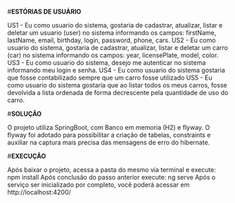 #**ESTÓRIAS DE USUÁRIO**

US1 - Eu como usuario do sistema, gostaria de cadastrar, atualizar, listar e deletar um usuario (user) no sistema informando os campos: firstName, lastName, email, birthday, login, password, phone, cars.
US2 - Eu como usuario do sistema, gostaria de cadastrar, atualizar, listar e deletar um carro (car) no sistema informando os campos: year, licensePlate, model, color.
US3 - Eu como usuario do sistema, desejo me autenticar no sistema informando meu login e senha.
US4 - Eu como usuario do sistema gostaria que fosse contabilizado sempre que um carro fosse utilizado
US5 - Eu como usuario do sistema gostaria que ao listar todos os meus carros, fosse devolvida a lista ordenada de forma decrescente pela quantidade de uso do carro.

#**SOLUÇÃO**

O projeto utiliza SpringBoot, com Banco em memoria (H2) e flyway.
O flyway foi adotado para possibilitar a criação de tabelas, constraints e auxiliar na captura mais precisa das mensagens de erro do hibernate.

#**EXECUÇÃO**

Após baixar o projeto, acessa a pasta do mesmo via terminal e execute: npm install
Após conclusão do passo anterior execute: ng serve
Após o serviço ser inicializado por completo, você poderá acessar em http://localhost:4200/
